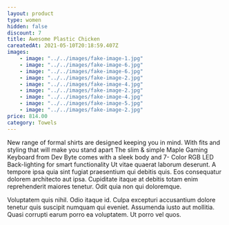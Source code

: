 ```yaml
---
layout: product
type: women
hidden: false
discount: 7
title: Awesome Plastic Chicken
careatedAt: 2021-05-10T20:18:59.407Z
images:
    - image: "../../images/fake-image-1.jpg"
    - image: "../../images/fake-image-6.jpg"
    - image: "../../images/fake-image-6.jpg"
    - image: "../../images/fake-image-2.jpg"
    - image: "../../images/fake-image-4.jpg"
    - image: "../../images/fake-image-2.jpg"
    - image: "../../images/fake-image-4.jpg"
    - image: "../../images/fake-image-5.jpg"
    - image: "../../images/fake-image-2.jpg"
price: 814.00
category: Towels
---
```

New range of formal shirts are designed keeping you in mind. With fits and styling that will make you stand apart
The slim & simple Maple Gaming Keyboard from Dev Byte comes with a sleek body and 7- Color RGB LED Back-lighting for smart functionality
Ut vitae quaerat laborum deserunt. A tempore ipsa quia sint fugiat praesentium qui debitis quis. Eos consequatur dolorem architecto aut ipsa. Cupiditate itaque at debitis totam enim reprehenderit maiores tenetur. Odit quia non qui doloremque.
 Voluptatem quis nihil. Odio itaque id. Culpa excepturi accusantium dolore tenetur quis suscipit numquam qui eveniet. Assumenda iusto aut mollitia. Quasi corrupti earum porro ea voluptatem. Ut porro vel quos.
